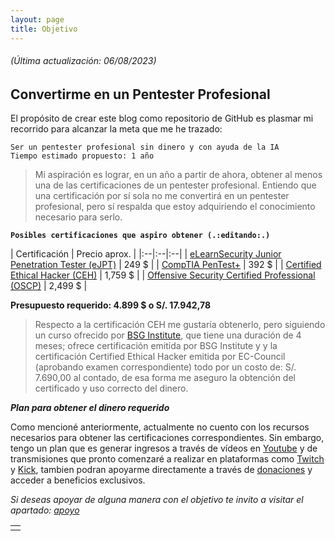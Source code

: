 ```yaml
---
layout: page
title: Objetivo
---
```

###### _(Última actualización: 06/08/2023)_

## **Convertirme en un Pentester Profesional**

El propósito de crear este blog como repositorio de GitHub es plasmar mi recorrido para alcanzar la meta que me he trazado:

```
Ser un pentester profesional sin dinero y con ayuda de la IA
Tiempo estimado propuesto: 1 año
```

> Mi aspiración es lograr, en un año a partir de ahora, obtener al menos una de las certificaciones de un pentester profesional.
Entiendo que una certificación por sí sola no me convertirá en un pentester profesional, pero sí respalda que estoy adquiriendo el conocimiento necesario para serlo.

**`Posibles certificaciones que aspiro obtener (.:editando:.)`**

| Certificación | Precio aprox. |
|:--|:--|:--|
| [eLearnSecurity Junior Penetration Tester (eJPT)](https://ine.com/learning/certifications/internal/elearnsecurity-junior-penetration-tester-cert) | 249 $ |
| [CompTIA PenTest+](https://www.comptia.org/es/pruebas/exam-vouchers/precios-de-los-examenes) | 392 $ | 
| [Certified Ethical Hacker (CEH)](https://iclass.eccouncil.org/our-courses/certified-ethical-hacker-ceh/) | 1,759 $ |
| [Offensive Security Certified Professional (OSCP)](https://www.offsec.com/courses/pen-200/) | 2,499 $ | 

**Presupuesto requerido: 4.899 $ o S/. 17.942,78**

> Respecto a la certificación CEH me gustaría obtenerlo, pero siguiendo un curso ofrecido por [BSG Institute](https://bsginstitute.com/Seguridad-de-la-Informacion/Curso-Certified-Ethical-Hacker-CEH-V12-81), que tiene una duración de 4 meses; ofrece certificación emitida por BSG Institute y y la certificación Certified Ethical Hacker emitida por EC-Council (aprobando examen correspondiente) todo por un costo de: S/. 7.690,00 al contado, de esa forma me aseguro la obtención del certificado y uso correcto del dinero.

***Plan para obtener el dinero requerido***

Como mencioné anteriormente, actualmente no cuento con los recursos necesarios para obtener las certificaciones correspondientes. Sin embargo, tengo un plan que es generar ingresos a través de vídeos en [Youtube](https://youtube.com/@4k4m1m3) y de transmisiones que pronto comenzaré a realizar en plataformas como [Twitch](https://www.twitch.tv/4k4m1m3) y [Kick](https://kick.com/4k4m1m3), tambien podran apoyarme directamente a través de [donaciones](apoyo) y acceder a beneficios exclusivos.

_Si deseas apoyar de alguna manera con el objetivo te invito a visitar el apartado: [apoyo](/pages/apoyo)_

|   |
|:--|
|   |